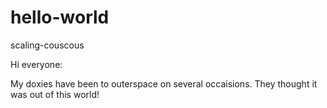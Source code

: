 # hello-world
scaling-couscous

Hi everyone:

My doxies have been to outerspace on several occaisions. They thought it was out of this world!
